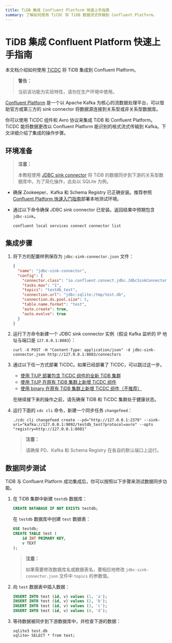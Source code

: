 ```yaml
---
title: TiDB 集成 Confluent Platform 快速上手指南
summary: 了解如何使用 TiCDC 将 TiDB 数据流式传输到 Confluent Platform。
---
```


# TiDB 集成 Confluent Platform 快速上手指南

本文档介绍如何使用 [TiCDC](/ticdc/ticdc-overview.md) 将 TiDB 集成到 Confluent Platform。

> **警告：**
>
> 当前该功能为实验特性，请勿在生产环境中使用。

[Confluent Platform](https://docs.confluent.io/current/platform.html) 是一个以 Apache Kafka 为核心的流数据处理平台，可以借助官方或第三方的 sink connector 将数据源连接到关系型或非关系型数据库。

你可以使用 TiCDC 组件和 Avro 协议来集成 TiDB 和 Confluent Platform。TiCDC 能将数据更改以 Confluent Platform 能识别的格式流式传输到 Kafka。下文详细介绍了集成的操作步骤。

## 环境准备

> **注意：**
>
> 本教程使用 [JDBC sink connector](https://docs.confluent.io/current/connect/kafka-connect-jdbc/sink-connector/index.html#load-the-jdbc-sink-connector) 将 TiDB 的数据同步到下游的关系型数据库中。为了简化操作，此处以 SQLite 为例。

+ 确保 Zookeeper、Kafka 和 Schema Registry 已正确安装。推荐参照 [Confluent Platform 快速入门指南](https://docs.confluent.io/current/quickstart/ce-quickstart.html#ce-quickstart)部署本地测试环境。

+ 通过以下命令确保 JDBC sink connector 已安装。返回结果中预期包含 `jdbc-sink`。

    
    ```shell
    confluent local services connect connector list
    ```

## 集成步骤

1. 将下方的配置样例保存为 `jdbc-sink-connector.json` 文件：

    
    ```json
    {
      "name": "jdbc-sink-connector",
      "config": {
        "connector.class": "io.confluent.connect.jdbc.JdbcSinkConnector",
        "tasks.max": "1",
        "topics": "testdb_test",
        "connection.url": "jdbc:sqlite:/tmp/test.db",
        "connection.ds.pool.size": 5,
        "table.name.format": "test",
        "auto.create": true,
        "auto.evolve": true
      }
    }
    ```

2. 运行下方命令新建一个 JDBC sink connector 实例（假设 Kafka 监听的 IP 地址与端口是 `127.0.0.1:8083`）：

    
    ```shell
    curl -X POST -H "Content-Type: application/json" -d jdbc-sink-connector.json http://127.0.0.1:8083/connectors
    ```

3. 通过以下任一方式部署 TiCDC。如果已经部署了 TiCDC，可以跳过这一步。

    - [使用 TiUP 部署包含 TiCDC 组件的全新 TiDB 集群](/ticdc/deploy-ticdc.md#使用-tiup-部署包含-ticdc-组件的全新-tidb-集群)
    - [使用 TiUP 在原有 TiDB 集群上新增 TiCDC 组件](/ticdc/deploy-ticdc.md#使用-tiup-在原有-tidb-集群上新增-ticdc-组件)
    - [使用 binary 在原有 TiDB 集群上新增 TiCDC 组件（不推荐）](/ticdc/deploy-ticdc.md#使用-binary-在原有-tidb-集群上新增-ticdc-组件不推荐)

    在继续接下来的操作之前，请先确保 TiDB 和 TiCDC 集群处于健康状态。

4. 运行下面的 `cdc cli` 命令，新建一个同步任务 `changefeed`：

    
    ```shell
    ./cdc cli changefeed create --pd="http://127.0.0.1:2379" --sink-uri="kafka://127.0.0.1:9092/testdb_test?protocol=avro" --opts "registry=http://127.0.0.1:8081"
    ```

    > **注意：**
    >
    > 请确保 PD、Kafka 和 Schema Registry 在各自的默认端口上运行。

## 数据同步测试

TiDB 与 Confluent Platform 成功集成后，你可以按照以下步骤来测试数据同步功能。

1. 在 TiDB 集群中新建 `testdb` 数据库：

    
    ```sql
    CREATE DATABASE IF NOT EXISTS testdb;
    ```

    在 `testdb` 数据库中创建 `test` 数据表：

    
    ```sql
    USE testdb;
    CREATE TABLE test (
        id INT PRIMARY KEY,
        v TEXT
    );
    ```

    > **注意：**
    >
    > 如果需要修改数据库名或数据表名，要相应地修改 `jdbc-sink-connector.json` 文件中 `topics` 的参数值。

2. 向 `test` 数据表中插入数据：

    
    ```sql
    INSERT INTO test (id, v) values (1, 'a');
    INSERT INTO test (id, v) values (2, 'b');
    INSERT INTO test (id, v) values (3, 'c');
    INSERT INTO test (id, v) values (4, 'd');
    ```

3. 等待数据被同步到下游数据库中，并检查下游的数据：

    
    ```shell
    sqlite3 test.db
    sqlite> SELECT * from test;
    ```
